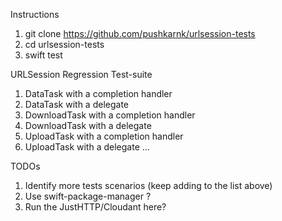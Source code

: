Instructions
1. git clone https://github.com/pushkarnk/urlsession-tests
2. cd urlsession-tests
3. swift test

URLSession Regression Test-suite

1. DataTask with a completion handler
2. DataTask with a delegate
3. DownloadTask with a completion handler
4. DownloadTask with a delegate
5. UploadTask with a completion handler
6. UploadTask with a delegate 
...


TODOs
1. Identify more tests scenarios (keep adding to the list above)
2. Use swift-package-manager ?
3. Run the JustHTTP/Cloudant here?
